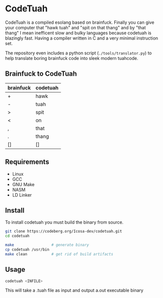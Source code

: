 # CodeTuah

CodeTuah is a compiled esolang based on brainfuck. Finally you can give your computer that "hawk tuah" and "spit on that thang" and by "that thang" I mean inefficent slow and bulky languages because codetuah is blazingly fast. Having a compiler written in C and a very minimal instruction set.

The repository even includes a python script (`./tools/translator.py`) to help translate boring brainfuck code into sleek modern tuahcode.

## Brainfuck to CodeTuah
| brainfuck | codetuah |
|-----------|----------|
| +         | hawk     |
| -         | tuah     |
| >         | spit     |
| <         | on       |
| ,         | that     |
| .         | thang    |
| []        | []       |

## Requirements

- Linux
- GCC
- GNU Make
- NASM
- LD Linker

## Install

To install codetuah you must build the binary from source.

``` sh
git clone https://codeberg.org/Icosa-dev/codetuah.git
cd codetuah

make                 # generate binary
cp codetuah /usr/bin
make clean           # get rid of build artifacts
```

## Usage

``` sh
codetuah <INFILE>
```

This will take a .tuah file as input and output a.out executable binary

